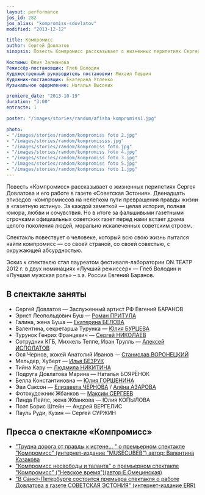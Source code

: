 ```yaml
---
layout: performance
jos_id: 282
jos_alias: "kompromiss-sdovlatov"
modified: "2013-12-12"

title: Компромисс
author: Сергей Довлатов
sinopsis: Повесть Компромисс рассказывает о жизненных перипетиях Сергея Довлатова и его работе в газете Советская Эстония. Двенадцать эпизодов -компромиссов на нелегком пути превращения правды жизни в газетную истину. За каждой заметкой — целая история, полная юмора, любви и сочувствия. Но в итоге за фальшивыми газетными строчками официальных советских газет перед нами встает драма целого поколения людей, морально искалеченных советским строем. Спектакль повествует о человеке, который всю свою жизнь пытался найти компромисс — со своей страной, со своей совестью, с окружающей абсурдностью.

Костюмы: Юлия Залманова
Режиссёр-постановщик: Глеб Володин
Художественный руководитель постановки: Михаил Левшин
Художник-постановщик: Екатерина Угленко
Музыкальное оформление: Наталья Высоких

premiere_date: "2013-10-19"
duration: "3:00"
entracte: 1

poster: "/images/stories/random/afisha kompromiss1.jpg"

photo:
- "/images/stories/random/kompromiss foto 2.jpg"
- "/images/stories/random/kompromissss.jpg"
- "/images/stories/random/kompromiss foto.jpg"
- "/images/stories/random/kompromiss foto 4.jpg"
- "/images/stories/random/kompromiss foto 3.jpg"
- "/images/stories/random/kompromiss foto 5.jpg"
- "/images/stories/random/kompromiss foto 1.jpg"
---
```


Повесть «Компромисс» рассказывает о жизненных перипетиях Сергея Довлатова и его работе в газете «Советская Эстония». Двенадцать эпизодов -компромиссов на нелегком пути превращения правды жизни в «газетную истину». За каждой заметкой — целая история, полная юмора, любви и сочувствия. Но в итоге за фальшивыми газетными строчками официальных советских газет перед нами встает драма целого поколения людей, морально искалеченных советским строем.

Спектакль повествует о человеке, который всю свою жизнь пытался найти компромисс — со своей страной, со своей совестью, с окружающей абсурдностью.

Эскиз к спектаклю стал лауреатом фестиваля-лаборатории ON.ТЕАТР 2012 г. в двух номинациях «Лучший режиссер» — Глеб Володин и «Лучшая мужская роль» – з.а. России Евгений Баранов.


## В спектакле заняты

- Сергей Довлатов — Заслуженный артист РФ Евгений БАРАНОВ
- Эрнст Леопольдович Буш — [Роман ПРИТУЛА](50-roman-pritula.html)
- Галина, жена Буша — [Екатерина БЕЛОВА](23-belova-ekaterina.html)
- Валентина, секретарша Турунка — [Юлия БУРЦЕВА](78-ylia-burceva.html)
- Турунок Генрих Францевич — [Сергей НИКОЛАЕВ](52-sergei-nikolaev.html)
- Сотрудник КГБ, Михкель Теппе, Иван Трулль — [Алексей ИСПОЛАТОВ](53-aleksei-ispolatov.html)
- Ося Чернов, жокей Анатолий Иванов — [Станислав ВОРОНЕЦКИЙ](51-stas-voronetski.html)
- Мельдер, Хуберт — [Илья БЕЗРУК](83-bezryk-ilya.html)
- Тийна Кару — [Людмила НИКИТИНА](63-lyda-nikitina.html)
- Подруга Довлатова Марина — Наталья БОЯРЁНОК
- Белла Константиновна — [Юлия ГОРШЕНИНА](49-ylia-gorshenina.html)
- Эви Саксон — [Елизавета ЧЕРНОВА](48-chernovaelizaveta.html) / [Алёна АЗАРОВА](86-alena-azarova.html)
- Фотохудожник Жбанков — [Максим СЕРГЕЕВ](57-maxsim-sergeev.html)
- Линда Пейпс, жена Жбанкова — Юлия КОПЫЛОВА
- Поэт Борис Штейн — Андрей ВЕРГЕЛИС
- Пауль Руди, Кузин — Сергей СУРЖИН


## Пресса о спектакле «Компромисс»

- ["Трудна дорога от правды к истене… " о премьерном спектакле "Компромисс" (интернет-издание "MUSECUBEВ") автор: Валентина Казакова](156-pressakompromisstrudnadoroga.html)
- ["Компромисс несвободы и таланта" о премьерном спектакле "Компромисс" ("Невское время")(автор:Е.Омецинская)](154-kompromiss-sdovlatov-pressa-nevskoe-vremia.html)
- ["В Санкт-Петербурге состоится премьера спектакля о работе Довлатова в газете СОВЕТСКАЯ ЭСТОНИЯ" (интернет-издание ERR)](290-pressakompromiss1.html)